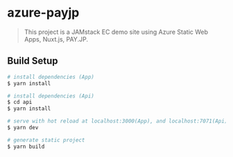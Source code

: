 # azure-payjp

> This project is a JAMstack EC demo site using Azure Static Web Apps, Nuxt.js, PAY.JP.

## Build Setup

```bash
# install dependencies (App)
$ yarn install

# install dependencies (Api)
$ cd api
$ yarn install

# serve with hot reload at localhost:3000(App), and localhost:7071(Api)
$ yarn dev

# generate static project
$ yarn build
```
